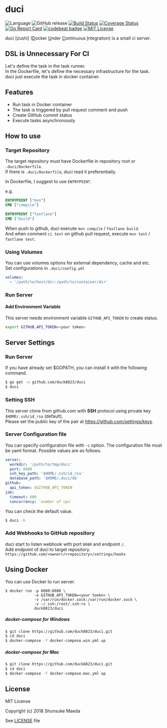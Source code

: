 # duci
![Language](https://img.shields.io/badge/language-go-74CCDC.svg)
![GitHub release](https://img.shields.io/github/release/duck8823/duci.svg?colorB=7E7E7E)
[![Build Status](https://travis-ci.org/duck8823/duci.svg?branch=master)](https://travis-ci.org/duck8823/duci)
[![Coverage Status](https://coveralls.io/repos/github/duck8823/duci/badge.svg?branch=master)](https://coveralls.io/github/duck8823/duci?branch=master)
[![Go Report Card](https://goreportcard.com/badge/github.com/duck8823/duci)](https://goreportcard.com/report/github.com/duck8823/duci)
[![codebeat badge](https://codebeat.co/badges/dfae99c0-e051-4baa-b693-7869cc25069b)](https://codebeat.co/projects/github-com-duck8823-duci-master)
[![MIT License](http://img.shields.io/badge/license-MIT-blue.svg?style=flat)](LICENSE)

duci \[zushi\] (<u>D</u>ocker <u>U</u>nder <u>C</u>ontinuous <u>I</u>ntegration) is a small ci server.  
 

## DSL is Unnecessary For CI
Let's define the task in the task runner.  
In the Dockerfile, let's define the necessary infrastructure for the task.  
duci just execute the task in docker container. 

## Features
- Run task in Docker container
- The task is triggered by pull request comment and push 
- Create GitHub commit status
- Execute tasks asynchronously

## How to use
### Target Repository
The target repository must have Dockerfile in repository root or `.duci/Dockerfile`.  
If there is `.duci/Dockerfile`, duci read it preferentially.  
  
In Dockerfile, I suggest to use `ENTRYPOINT`.

e.g.
```Dockerfile
ENTRYPOINT ["mvn"]
CMD ["compile"]
```

```Dockerfile
ENTRYPOINT ["fastlane"]
CMD ["build"]
```

When push to github, duci execute `mvn compile` / `fastlane build`.  
And when comment `ci test` on github pull request, execute `mvn test` / `fastlane test`.  

### Using Volumes
You can use volumes options for external dependency, cache and etc.  
Set configurations in `.duci/config.yml`  

```yaml
volumes:
  - '/path/to/host/dir:/path/to/container/dir'
```

### Run Server
#### Add Environment Variable
This server needs environment variable `GITHUB_API_TOKEN` to create status.
```bash
export GITHUB_API_TOKEN=<your token>
```

## Server Settings
### Run Server
If you have already set $GOPATH, you can install it with the following command.
```bash
$ go get -u github.com/duck8823/duci
$ duci 
```

### Setting SSH
This server clone from github.com with **SSH** protocol
using private key `$HOME/.ssh/id_rsa` (default).  
Please set the public key of the pair at https://github.com/settings/keys.

### Server Configuration file
You can specify configuration file with `-c` option.
The configuration file must be yaml format.
Possible values ​​are as follows.

```yaml
server:
  workdir: '/path/to/tmp/duci'
  port: 8080
  ssh_key_path: '$HOME/.ssh/id_rsa'
  database_path: '$HOME/.duci/db'
github:
  api_token: $GITHUB_API_TOKEN
job:
  timeout: 600
  concurrency: `number of cpu`
```

You can check the default value.

```bash
$ duci -h
```

### Add Webhooks to GitHub repository
duci start to listen webhook with port `8080` and endpoint `/`.  
Add endpoint of duci to target repository.  
`https://github.com/<owner>/<repository>/settings/hooks`

## Using Docker
You can use Docker to run server.
```
$ docker run -p 8080:8080 \
             -e GITHUB_API_TOKEN=<your toekn> \
             -v /var/run/docker.sock:/var/run/docker.sock \
             -v ~/.ssh:/root/.ssh:ro \ 
             duck8823/duci
```

##### docker-compose for Windows
```bash
$ git clone https://github.com/duck8823/duci.git
$ cd duci
$ docker-compose -f docker-compose.win.yml up
```

##### docker-compose for Mac
```bash
$ git clone https://github.com/duck8823/duci.git
$ cd duci
$ docker-compose -f docker-compose.mac.yml up
```

## License
MIT License

Copyright (c) 2018 Shunsuke Maeda

See [LICENSE](./LICENSE) file

